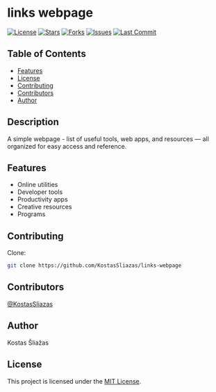 # links webpage

[![License](https://img.shields.io/github/license/KostasSliazas/links-webpage)](LICENSE)
[![Stars](https://img.shields.io/github/stars/KostasSliazas/links-webpage?style=social)](https://github.com/KostasSliazas/links-webpage/stargazers)
[![Forks](https://img.shields.io/github/forks/KostasSliazas/links-webpage?style=social)](https://github.com/KostasSliazas/links-webpage/forks)
[![Issues](https://img.shields.io/github/issues/KostasSliazas/links-webpage)](https://github.com/KostasSliazas/links-webpage/issues)
[![Last Commit](https://img.shields.io/github/last-commit/KostasSliazas/links-webpage)](https://github.com/KostasSliazas/links-webpage/commits)

## Table of Contents

* [Features](#features)
* [License](#license)
* [Contributing](#contributing)
* [Contributors](#contributors)
* [Author](#author)


## Description

A simple webpage - list of useful tools, web apps, and resources — all organized for easy access and reference.
## Features

- Online utilities
- Developer tools
- Productivity apps
- Creative resources
- Programs
## Contributing

Clone:
```bash
git clone https://github.com/KostasSliazas/links-webpage
```
## Contributors
[@KostasSliazas](https://github.com/KostasSliazas)

## Author

Kostas Šliažas

## License

This project is licensed under the [MIT License](LICENSE).

